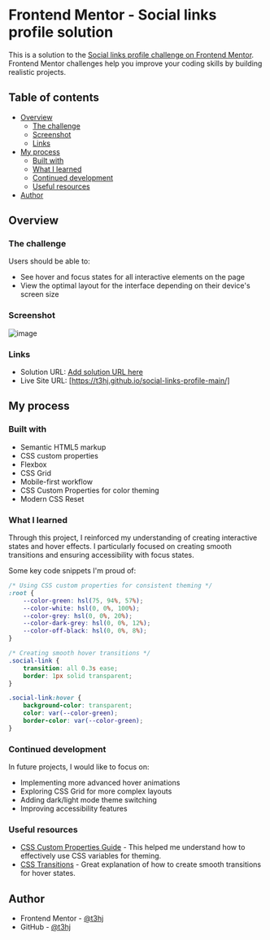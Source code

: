 # Frontend Mentor - Social links profile solution

This is a solution to the [Social links profile challenge on Frontend Mentor](https://www.frontendmentor.io/challenges/social-links-profile-UG32l9m6dQ). Frontend Mentor challenges help you improve your coding skills by building realistic projects. 

## Table of contents

- [Overview](#overview)
  - [The challenge](#the-challenge)
  - [Screenshot](#screenshot)
  - [Links](#links)
- [My process](#my-process)
  - [Built with](#built-with)
  - [What I learned](#what-i-learned)
  - [Continued development](#continued-development)
  - [Useful resources](#useful-resources)
- [Author](#author)

## Overview

### The challenge

Users should be able to:

- See hover and focus states for all interactive elements on the page
- View the optimal layout for the interface depending on their device's screen size

### Screenshot

![image](https://github.com/user-attachments/assets/99e6db0c-beab-4be5-bb4a-ceadfb920264)

### Links

- Solution URL: [Add solution URL here](https://your-solution-url.com)
- Live Site URL: [https://t3hj.github.io/social-links-profile-main/]

## My process

### Built with

- Semantic HTML5 markup
- CSS custom properties
- Flexbox
- CSS Grid
- Mobile-first workflow
- CSS Custom Properties for color theming
- Modern CSS Reset

### What I learned

Through this project, I reinforced my understanding of creating interactive states and hover effects. I particularly focused on creating smooth transitions and ensuring accessibility with focus states.

Some key code snippets I'm proud of:

```css
/* Using CSS custom properties for consistent theming */
:root {
    --color-green: hsl(75, 94%, 57%);
    --color-white: hsl(0, 0%, 100%);
    --color-grey: hsl(0, 0%, 20%);
    --color-dark-grey: hsl(0, 0%, 12%);
    --color-off-black: hsl(0, 0%, 8%);
}

/* Creating smooth hover transitions */
.social-link {
    transition: all 0.3s ease;
    border: 1px solid transparent;
}

.social-link:hover {
    background-color: transparent;
    color: var(--color-green);
    border-color: var(--color-green);
}
```

### Continued development

In future projects, I would like to focus on:

- Implementing more advanced hover animations
- Exploring CSS Grid for more complex layouts
- Adding dark/light mode theme switching
- Improving accessibility features

### Useful resources

- [CSS Custom Properties Guide](https://developer.mozilla.org/en-US/docs/Web/CSS/Using_CSS_custom_properties) - This helped me understand how to effectively use CSS variables for theming.
- [CSS Transitions](https://developer.mozilla.org/en-US/docs/Web/CSS/CSS_Transitions/Using_CSS_transitions) - Great explanation of how to create smooth transitions for hover states.

## Author

- Frontend Mentor - [@t3hj](https://www.frontendmentor.io/profile/t3hj)
- GitHub - [@t3hj](https://github.com/t3hj)
